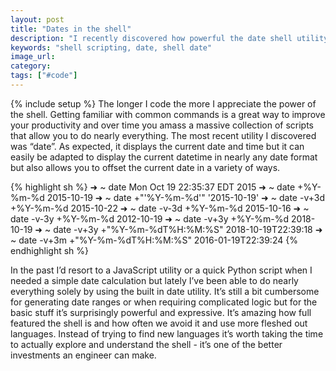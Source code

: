 ```yaml
---
layout: post
title: "Dates in the shell"
description: "I recently discovered how powerful the date shell utility is. Definitely an improvement over a Python script for simple date logic."
keywords: "shell scripting, date, shell date"
image_url:
category:
tags: ["#code"]
---
```

{% include setup %}
The longer I code the more I appreciate the power of the shell. Getting familiar with common commands is a great way to improve your productivity and over time you amass a massive collection of scripts that allow you to do nearly everything. The most recent utility I discovered was “date”. As expected, it displays the current date and time but it can easily be adapted to display the current datetime in nearly any date format but also allows you to offset the current date in a variety of ways.

{% highlight sh %}
➜  ~  date
Mon Oct 19 22:35:37 EDT 2015
➜  ~  date +%Y-%m-%d
2015-10-19
➜  ~  date +"'%Y-%m-%d'"
'2015-10-19'
➜  ~  date -v+3d +%Y-%m-%d
2015-10-22
➜  ~  date -v-3d +%Y-%m-%d
2015-10-16
➜  ~  date -v-3y +%Y-%m-%d
2012-10-19
➜  ~  date -v+3y +%Y-%m-%d
2018-10-19
➜  ~  date -v+3y +"%Y-%m-%dT%H:%M:%S"
2018-10-19T22:39:18
➜  ~  date -v+3m +"%Y-%m-%dT%H:%M:%S"
2016-01-19T22:39:24
{% endhighlight sh %}

In the past I’d resort to a JavaScript utility or a quick Python script when I needed a simple date calculation but lately I’ve been able to do nearly everything solely by using the built in date utility. It’s still a bit cumbersome for generating date ranges or when requiring complicated logic but for the basic stuff it’s surprisingly powerful and expressive. It’s amazing how full featured the shell is and how often we avoid it and use more fleshed out languages. Instead of trying to find new languages it’s worth taking the time to actually explore and understand the shell - it’s one of the better investments an engineer can make.
